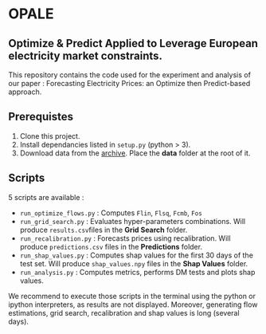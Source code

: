 # OPALE
## Optimize &amp; Predict Applied to Leverage European electricity market constraints.

This repository contains the code used for the experiment and analysis of our paper : Forecasting Electricity Prices: an Optimize then Predict-based approach.

## Prerequistes

1. Clone this project.
2. Install dependancies listed in `setup.py` (python > 3).
3. Download data from the [archive](https://www.dropbox.com/sh/c6ea7shsulwgebm/AACb1VxPpkN0ZGY-bpSQ4KhGa?dl=0). Place the **data** folder at the root of it.

## Scripts

5 scripts are available :

- `run_optimize_flows.py` : Computes `Flin`, `Flsq`, `Fcmb`, `Fos`
- `run_grid_search.py` : Evaluates hyper-parameters combinations. Will produce `results.csv`files in the **Grid Search** folder.
- `run_recalibration.py` : Forecasts prices using recalibration. Will produce `predictions.csv` files in the **Predictions** folder.
- `run_shap_values.py` : Computes shap values for the first 30 days of the test set. Will produce `shap_values.npy` files in the **Shap Values** folder.
- `run_analysis.py` : Computes metrics, performs DM tests and plots shap values.

We recommend to execute those scripts in the terminal using the python or ipython interpreters, as results are not displayed. Moreover, generating flow estimations, grid search, recalibration and shap values is long (several days).
